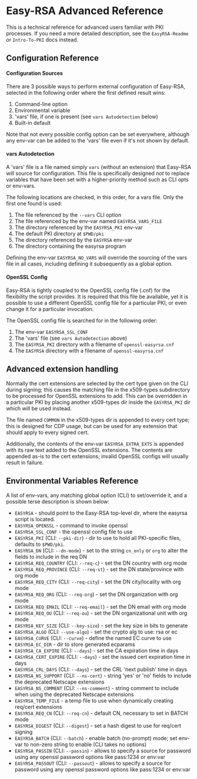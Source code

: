 Easy-RSA Advanced Reference
=============================

This is a technical reference for advanced users familiar with PKI processes. If
you need a more detailed description, see the `EasyRSA-Readme` or `Intro-To-PKI`
docs instead.

Configuration Reference
-----------------------

#### Configuration Sources

  There are 3 possible ways to perform external configuration of Easy-RSA,
  selected in the following order where the first defined result wins:

  1. Command-line option
  2. Environmental variable
  3. 'vars' file, if one is present (see `vars Autodetection` below)
  4. Built-in default

  Note that not every possible config option can be set everywhere, although any
  env-var can be added to the 'vars' file even if it's not shown by default.

#### vars Autodetection

  A 'vars' file is a file named simply `vars` (without an extension) that
  Easy-RSA will source for configuration. This file is specifically designed
  *not* to replace variables that have been set with a higher-priority method
  such as CLI opts or env-vars.

  The following locations are checked, in this order, for a vars file. Only the
  first one found is used:

  1. The file referenced by the `--vars` CLI option
  2. The file referenced by the env-var named `EASYRSA_VARS_FILE`
  3. The directory referenced by the `EASYRSA_PKI` env-var
  4. The default PKI directory at `$PWD/pki`
  4. The directory referenced by the `EASYRSA` env-var
  5. The directory containing the easyrsa program

  Defining the env-var `EASYRSA_NO_VARS` will override the sourcing of the vars
  file in all cases, including defining it subsequently as a global option.

#### OpenSSL Config

  Easy-RSA is tightly coupled to the OpenSSL config file (.cnf) for the
  flexibility the script provides. It is required that this file be available,
  yet it is possible to use a different OpenSSL config file for a particular
  PKI, or even change it for a particular invocation.

  The OpenSSL config file is searched for in the following order:

  1. The env-var `EASYRSA_SSL_CONF`
  2. The 'vars' file (see `vars Autodetection` above)
  3. The `EASYRSA_PKI` directory with a filename of `openssl-easyrsa.cnf`
  4. The `EASYRSA` directory with a filename of `openssl-easyrsa.cnf`

Advanced extension handling
---------------------------

Normally the cert extensions are selected by the cert type given on the CLI
during signing; this causes the matching file in the x509-types subdirectory to
be processed for OpenSSL extensions to add. This can be overridden in a
particular PKI by placing another x509-types dir inside the `EASYRSA_PKI` dir
which will be used instead.

The file named `COMMON` in the x509-types dir is appended to every cert type;
this is designed for CDP usage, but can be used for any extension that should
apply to every signed cert.

Additionally, the contents of the env-var `EASYRSA_EXTRA_EXTS` is appended with
its raw text added to the OpenSSL extensions. The contents are appended as-is to
the cert extensions; invalid OpenSSL configs will usually result in failure.

Environmental Variables Reference
---------------------------------

A list of env-vars, any matching global option (CLI) to set/override it, and a
possible terse description is shown below:

 *  `EASYRSA` - should point to the Easy-RSA top-level dir, where the easyrsa
    script is located.
 *  `EASYRSA_OPENSSL` - command to invoke openssl
 *  `EASYRSA_SSL_CONF` - the openssl config file to use
 *  `EASYRSA_PKI` (CLI: `--pki-dir`) - dir to use to hold all PKI-specific
    files, defaults to `$PWD/pki`.
 *  `EASYRSA_DN` (CLI: `--dn-mode`) - set to the string `cn_only` or `org` to
    alter the fields to include in the req DN
 *  `EASYRSA_REQ_COUNTRY` (CLI: `--req-c`) - set the DN country with org mode
 *  `EASYRSA_REQ_PROVINCE` (CLI: `--req-st`) - set the DN state/province with
    org mode
 *  `EASYRSA_REQ_CITY` (CLI: `--req-city`) - set the DN city/locality with org
    mode
 *  `EASYRSA_REQ_ORG` (CLI: `--req-org`) - set the DN organization with org mode
 *  `EASYRSA_REQ_EMAIL` (CLI: `--req-email`) - set the DN email with org mode
 *  `EASYRSA_REQ_OU` (CLI: `--req-ou`) - set the DN organizational unit with org
    mode
 *  `EASYRSA_KEY_SIZE` (CLI: `--key-size`) - set the key size in bits to
    generate
 *  `EASYRSA_ALGO` (CLI: `--use-algo`) - set the crypto alg to use: rsa or ec
 *  `EASYRSA_CURVE` (CLI: `--curve`) - define the named EC curve to use
 *  `EASYRSA_EC_DIR` - dir to store generated ecparams
 *  `EASYRSA_CA_EXPIRE` (CLI: `--days`) - set the CA expiration time in days
 *  `EASYRSA_CERT_EXPIRE` (CLI: `--days`) - set the issued cert expiration time
    in days
 *  `EASYRSA_CRL_DAYS` (CLI: `--days`) - set the CRL 'next publish' time in days
 *  `EASYRSA_NS_SUPPORT` (CLI: `--ns-cert`) - string 'yes' or 'no' fields to
    include the deprecated Netscape extensions
 *  `EASYRSA_NS_COMMENT` (CLI: `--ns-comment`) - string comment to include when
    using the deprecated Netscape extensions
 *  `EASYRSA_TEMP_FILE` - a temp file to use when dynamically creating req/cert
    extensions
 *  `EASYRSA_REQ_CN` (CLI: `--req-cn`) - default CN, necessary to set in BATCH
    mode
 *  `EASYRSA_DIGEST` (CLI: `--digest`) - set a hash digest to use for req/cert
    signing
 *  `EASYRSA_BATCH` (CLI: `--batch`) - enable batch (no-prompt) mode; set
    env-var to non-zero string to enable (CLI takes no options)
 *  `EASYRSA_PASSIN` (CLI: `--passin`) - allows to specify a source for
    password using any openssl password options like pass:1234 or env:var
 *  `EASYRSA_PASSOUT` (CLI: `--passout`) - allows to specify a source for
    password using any openssl password options like pass:1234 or env:var
